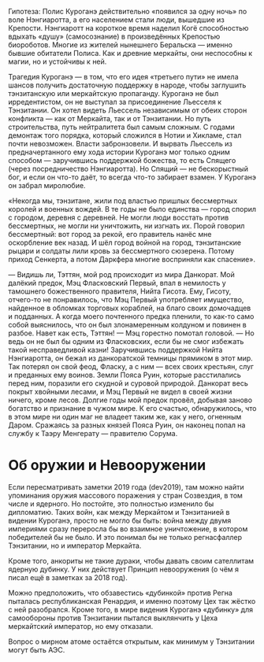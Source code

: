 Гипотеза: Полис Куроганэ действительно «появился за одну ночь» по воле Нэнгиаротта, а его населением стали люди, вышедшие из Крепости. Нэнгиаротт на короткое время наделил Когё способностью вдыхать «душу» (самосознание) в произведённых Крепостью биороботов. Многие из жителей нынешнего Беральска — именно бывшие обитатели Полиса. Как и древние меркайты, они неспособны к магии, но и устойчивы к ней.

Трагедия Куроганэ — в том, что его идея «третьего пути» не имела шансов получить достаточную поддержку в народе, чтобы заглушить тэнзитанскую или меркайтскую пропаганду. Куроганэ не был ирредентистом, он не выступал за присоединение Льесселя к Тэнзитании. Он хотел видеть Льессель независимым от обеих сторон конфликта — как от Меркайта, так и от Тэнзитании. Но путь строительства, путь нейтралитета был самым сложным. С годами демонтаж того порядка, который сложился в Нотии и Хикламе, стал почти невозможен. Власти забронзовели. И вырвать Льессель из предначертанного ему хода истории Куроганэ мог только одним способом — заручившись поддержкой божества, то есть Спящего (через посредничество Нэнгиаротта). Но Спящий — не бескорыстный бог, и если он что-то даёт, то всегда что-то забирает взамен. У Куроганэ он забрал миролюбие. 

«Некогда мы, тэнзитане, жили под властью пришлых бессмертных королей и военных вождей. В те годы не было единства — город спорил с городом, деревня с деревней. Не могли люди восстать против бессмертных, не могли ни уничтожить, ни изгнать их. Порой говорил бессмертный: вот город за рекой, его правитель нанёс мне оскорбление век назад. И шёл город войной на город, тэнзитанские рыцари и солдаты лили кровь за бессмертного сюзерена. Потому приход Сенкерта, а потом Даркфера многие восприняли как спасение». 

— Видишь ли, Тэттян, мой род происходит из мира Данкорат. Мой далёкий предок, Мэц Фласковский Первый, впал в немилость у тамошнего божественного правителя, Нийта Гисота. Ему, Гисоту, отчего-то не понравилось, что Мэц Первый употребляет имущество, найденное в обломках торговых кораблей, на благо своих домочадцев и подданных. А когда моего почтенного предка пленили, то как-то само собой выяснилось, что он был злонамеренным колдуном и повинен в разбое. Навет как есть, Тэттян! — Мэц горестно помотал головой. — Но ведь он не был бы одним из Фласковских, если бы не смог избежать такой несправедливой казни! Заручившись поддержкой Нийта Нэнгиаротта, он бежал из данкоратской темницы прямиком в этот мир. Так потерял он свой феод, Фласку, а с ним — всех своих крестьян, слуг и преданных ему воинов. Земли Пояса Руин, которые расстилались перед ним, поразили его скудной и суровой природой. Данкорат весь покрыт хвойными лесами, и Мэц Первый не видел в своей жизни ничего, кроме лесов. Долгие годы мой предок провёл, добывая заново богатство и признание в чужом мире. К его счастью, обнаружилось, что в этом мире ни один маг не владеет таким же, как у него, огненным Даром. Сражаясь за разных князей Пояса Руин, он наконец попал на службу к Таэру Менгерату — правителю Сорума. 

# Об оружии и Невооружении
Если пересматривать заметки 2019 года (dev2019), там можно найти упоминания оружия массового поражения у стран Созвездия, в том числе и ядерного. Но постойте, это полностью изменило бы дипломатию. Таких войн, как между Меркайтом и Тэнзитанией в видении Куроганэ, просто не могло бы быть: война между двумя империями сразу переросла бы во взаимное уничтожение, в котором победителей бы не было. И это понимал бы не только регнасфаллер Тэнзитании, но и император Меркайта.

Кроме того, анкориты не такие дураки, чтобы давать своим сателлитам ядерную дубинку. У них действует Принцип невооружения (о чём я писал ещё в заметках за 2018 год).

Можно предположить, что обзавестись «дубинкой» против Регна пыталась республиканская Ренардия, и именно поэтому Цех так жёстко с ней разобрался. Кроме того, в мире видения Куроганэ «дубинку» для самообороны против Тэнзитании пытался выклянчить у Цеха меркайтский император, но ему отказали. 

Вопрос о мирном атоме остаётся открытым, как минимум у Тэнзитании могут быть АЭС.
